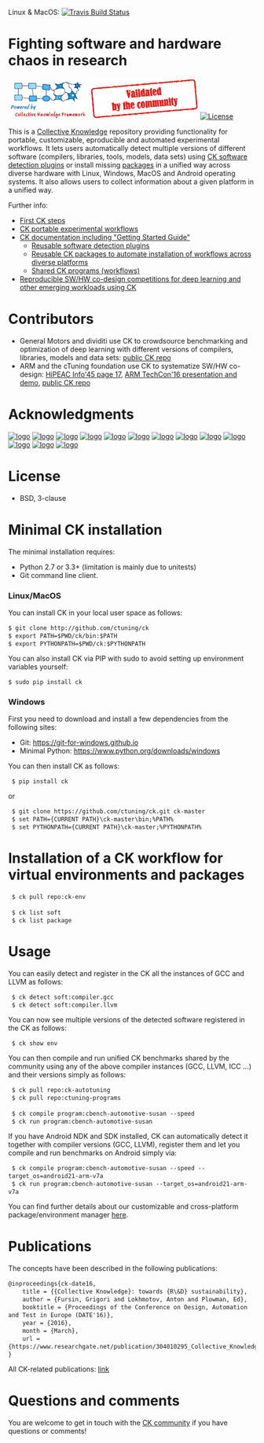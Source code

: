 
Linux & MacOS: [![Travis Build Status](https://travis-ci.org/ctuning/ck-env.svg?branch=master)](https://travis-ci.org/ctuning/ck-env)

Fighting software and hardware chaos in research
================================================

[![logo](https://github.com/ctuning/ck-guide-images/blob/master/logo-powered-by-ck.png)](http://cKnowledge.org)
[![logo](https://github.com/ctuning/ck-guide-images/blob/master/logo-validated-by-the-community-simple.png)](http://cTuning.org)
[![License](https://img.shields.io/badge/License-BSD%203--Clause-blue.svg)](https://opensource.org/licenses/BSD-3-Clause)

This is a [Collective Knowledge](https://github.com/ctuning/ck) repository
providing functionality for portable, customizable, eproducible and automated experimental workflows.
It lets users automatically detect multiple versions of different
software (compilers, libraries, tools, models, data sets) 
using [CK software detection plugins](http://cKnowledge.org/shared-soft-detection-plugins.html)
or install missing [packages](http://cKnowledge.org/shared-packages.html) 
in a unified way across diverse hardware with Linux, Windows, MacOS and Android operating systems.
It also allows users to collect information about a given platform in a unified way.

Further info:
* [First CK steps](https://github.com/ctuning/ck/wiki/First-steps)
* [CK portable experimental workflows](https://github.com/ctuning/ck/wiki/Portable-workflows)
* [CK documentation including "Getting Started Guide"](https://github.com/ctuning/ck/wiki)
  * [Reusable software detection plugins](http://cKnowledge.org/shared-soft-detection-plugins.html)
  * [Reusable CK packages to automate installation of workflows across diverse platforms](http://cKnowledge.org/shared-packages.html)
  * [Shared CK programs (workflows)](http://cKnowledge.org/shared-programs.html)
* [Reproducible SW/HW co-design competitions for deep learning and other emerging workloads using CK](http://cKnowledge.org/request)

Contributors
============
* General Motors and dividiti use CK to crowdsource benchmarking and optimization of deep learning with different versions of compilers, libraries, models and data sets: [public CK repo](https://github.com/dividiti/ck-caffe)
* ARM and the cTuning foundation use CK to systematize SW/HW co-design: [HiPEAC Info'45 page 17](https://www.hipeac.net/assets/public/publications/newsletter/hipeacinfo45.pdf), [ARM TechCon'16 presentation and demo](https://github.com/ctuning/ck/wiki/Demo-ARM-TechCon'16), [public CK repo](https://github.com/ctuning/ck-wa)

Acknowledgments
===============

[![logo](http://cKnowledge.org/images/logo-gm_resize.png)](http://gm.com)
[![logo](http://cKnowledge.org/images/logo-arm.png)](http://arm.com)
[![logo](http://cKnowledge.org/images/stfc-logo.jpg)](http://www.hartree.stfc.ac.uk)
[![logo](http://cKnowledge.org/images/logo-dividiti.png)](http://dividiti.com)
[![logo](http://cKnowledge.org/images/logo-microsoft.png)](https://www.microsoft.com/en-us/research)
[![logo](http://cKnowledge.org/images/logo-university-of-cambridge2.png)](https://www.cam.ac.uk)
[![logo](http://cKnowledge.org/images/logo-pitt.png)](http://www.pitt.edu)
[![logo](http://cKnowledge.org/images/logo-imperial2.png)](https://www.imperial.ac.uk)
[![logo](http://cKnowledge.org/images/logo-university-of-edinburgh2.png)](http://www.ed.ac.uk)
[![logo](http://cKnowledge.org/images/logo_tetracom_resized.png)](http://tetracom.eu)
[![logo](http://cKnowledge.org/images/logo-rpi.png)](https://www.raspberrypi.org)
[![logo](http://cKnowledge.org/images/logo-xored.jpg)](http://xored.com)
[![logo](http://cKnowledge.org/images/CTuning_foundation_logo2.png)](http://cTuning.org)

License
=======
* BSD, 3-clause

Minimal CK installation
=======================

The minimal installation requires:

* Python 2.7 or 3.3+ (limitation is mainly due to unitests)
* Git command line client.

### Linux/MacOS

You can install CK in your local user space as follows:

```
$ git clone http://github.com/ctuning/ck
$ export PATH=$PWD/ck/bin:$PATH
$ export PYTHONPATH=$PWD/ck:$PYTHONPATH
```

You can also install CK via PIP with sudo to avoid setting up environment variables yourself:

```
$ sudo pip install ck
```

### Windows

First you need to download and install a few dependencies from the following sites:

* Git: https://git-for-windows.github.io
* Minimal Python: https://www.python.org/downloads/windows

You can then install CK as follows:
```
 $ pip install ck
```

or


```
 $ git clone https://github.com/ctuning/ck.git ck-master
 $ set PATH={CURRENT PATH}\ck-master\bin;%PATH%
 $ set PYTHONPATH={CURRENT PATH}\ck-master;%PYTHONPATH%
```

Installation of a CK workflow for virtual environments and packages
===================================================================

```
 $ ck pull repo:ck-env

 $ ck list soft
 $ ck list package

```

Usage
=====

You can easily detect and register in the CK all the instances of GCC and LLVM as follows:
```
 $ ck detect soft:compiler.gcc
 $ ck detect soft:compiler.llvm
```

You can now see multiple versions of the detected software registered in the CK as follows:
```
 $ ck show env
```

You can then compile and run unified CK benchmarks shared by the community using 
any of the above compiler instances (GCC, LLVM, ICC ...) and their versions simply as follows:

```
 $ ck pull repo:ck-autotuning
 $ ck pull repo:ctuning-programs

 $ ck compile program:cbench-automotive-susan --speed
 $ ck run program:cbench-automotive-susan
```

If you have Android NDK and SDK installed, CK can automatically detect it together with compiler
versions (GCC, LLVM), register them and let you compile and run benchmarks on Android simply via:
```
 $ ck compile program:cbench-automotive-susan --speed --target_os=android21-arm-v7a
 $ ck run program:cbench-automotive-susan --target_os=android21-arm-v7a
```

You can find further details about our customizable and cross-platform package/environment manager
[here](https://github.com/ctuning/ck/wiki/Portable-workflows).

Publications
============

The concepts have been described in the following publications:

```
@inproceedings{ck-date16,
    title = {{Collective Knowledge}: towards {R\&D} sustainability},
    author = {Fursin, Grigori and Lokhmotov, Anton and Plowman, Ed},
    booktitle = {Proceedings of the Conference on Design, Automation and Test in Europe (DATE'16)},
    year = {2016},
    month = {March},
    url = {https://www.researchgate.net/publication/304010295_Collective_Knowledge_Towards_RD_Sustainability}
}
```

All CK-related publications: [link](https://github.com/ctuning/ck/wiki/Publications)

Questions and comments
======================

You are welcome to get in touch with the [CK community](https://github.com/ctuning/ck/wiki/Contacts) if you have questions or comments!
